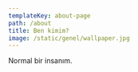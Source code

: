 ```yaml
---
templateKey: about-page
path: /about
title: Ben kimim?
image: /static/genel/wallpaper.jpg
---
```

Normal bir insanım.